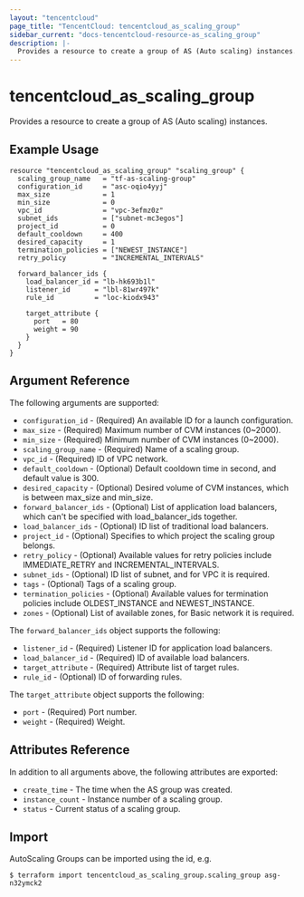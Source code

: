```yaml
---
layout: "tencentcloud"
page_title: "TencentCloud: tencentcloud_as_scaling_group"
sidebar_current: "docs-tencentcloud-resource-as_scaling_group"
description: |-
  Provides a resource to create a group of AS (Auto scaling) instances.
---
```


# tencentcloud_as_scaling_group

Provides a resource to create a group of AS (Auto scaling) instances.

## Example Usage

```hcl
resource "tencentcloud_as_scaling_group" "scaling_group" {
  scaling_group_name   = "tf-as-scaling-group"
  configuration_id     = "asc-oqio4yyj"
  max_size             = 1
  min_size             = 0
  vpc_id               = "vpc-3efmz0z"
  subnet_ids           = ["subnet-mc3egos"]
  project_id           = 0
  default_cooldown     = 400
  desired_capacity     = 1
  termination_policies = ["NEWEST_INSTANCE"]
  retry_policy         = "INCREMENTAL_INTERVALS"

  forward_balancer_ids {
    load_balancer_id = "lb-hk693b1l"
    listener_id      = "lbl-81wr497k"
    rule_id          = "loc-kiodx943"

    target_attribute {
      port   = 80
      weight = 90
    }
  }
}
```

## Argument Reference

The following arguments are supported:

* `configuration_id` - (Required) An available ID for a launch configuration.
* `max_size` - (Required) Maximum number of CVM instances (0~2000).
* `min_size` - (Required) Minimum number of CVM instances (0~2000).
* `scaling_group_name` - (Required) Name of a scaling group.
* `vpc_id` - (Required) ID of VPC network.
* `default_cooldown` - (Optional) Default cooldown time in second, and default value is 300.
* `desired_capacity` - (Optional) Desired volume of CVM instances, which is between max_size and min_size.
* `forward_balancer_ids` - (Optional) List of application load balancers, which can't be specified with load_balancer_ids together.
* `load_balancer_ids` - (Optional) ID list of traditional load balancers.
* `project_id` - (Optional) Specifies to which project the scaling group belongs.
* `retry_policy` - (Optional) Available values for retry policies include IMMEDIATE_RETRY and INCREMENTAL_INTERVALS.
* `subnet_ids` - (Optional) ID list of subnet, and for VPC it is required.
* `tags` - (Optional) Tags of a scaling group.
* `termination_policies` - (Optional) Available values for termination policies include OLDEST_INSTANCE and NEWEST_INSTANCE.
* `zones` - (Optional) List of available zones, for Basic network it is required.

The `forward_balancer_ids` object supports the following:

* `listener_id` - (Required) Listener ID for application load balancers.
* `load_balancer_id` - (Required) ID of available load balancers.
* `target_attribute` - (Required) Attribute list of target rules.
* `rule_id` - (Optional) ID of forwarding rules.

The `target_attribute` object supports the following:

* `port` - (Required) Port number.
* `weight` - (Required) Weight.

## Attributes Reference

In addition to all arguments above, the following attributes are exported:

* `create_time` - The time when the AS group was created.
* `instance_count` - Instance number of a scaling group.
* `status` - Current status of a scaling group.


## Import

AutoScaling Groups can be imported using the id, e.g.

```
$ terraform import tencentcloud_as_scaling_group.scaling_group asg-n32ymck2
```

